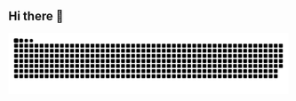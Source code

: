 ## Hi there 👋

<picture>
  <source media="(prefers-color-scheme: dark)" srcset="https://raw.githubusercontent.com/MarekKrumalhoefer/MarekKrumal/output/github-snake-dark.svg" />
  <source media="(prefers-color-scheme: light)" srcset="https://raw.githubusercontent.com/MarekKrumal/MarekKrumal/output/github-snake.svg" />
  <img alt="github-snake" src="https://raw.githubusercontent.com/MarekKrumal/MarekKrumal/output/github-snake.svg" />
</picture>
